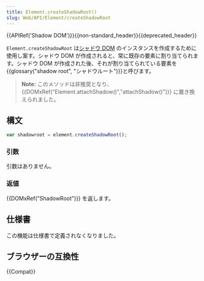 ```yaml
---
title: Element.createShadowRoot()
slug: Web/API/Element/createShadowRoot
---
```

{{APIRef('Shadow DOM')}}{{non-standard_header}}{{deprecated_header}}

`Element.createShadowRoot` は[シャドウ DOM](/ja/docs/Web/Web_Components/Using_shadow_DOM) のインスタンスを作成するために使用し案す。シャドウ DOM が作成されると、常に既存の要素に割り当てられます。シャドウ DOM が作成された後、それが割り当てられている要素を{{glossary("shadow root", "シャドウルート")}}と呼びます。

> **Note:** このメソッドは非推奨となり、 {{DOMxRef("Element.attachShadow()","attachShadow()")}} に置き換えられました。

## 構文

```js
var shadowroot = element.createShadowRoot();
```

### 引数

引数はありません。

### 返値

{{DOMxRef("ShadowRoot")}} を返します。

## 仕様書

この機能は仕様書で定義されなくなりました。

## ブラウザーの互換性

{{Compat}}
